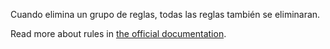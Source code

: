 Cuando elimina un grupo de reglas, todas las reglas también se eliminaran.

Read more about rules in [the official documentation](https://firefly-iii.readthedocs.io/en/latest/advanced/rules.html).